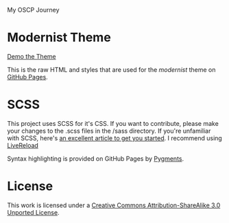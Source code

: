 My OSCP Journey

# Modernist Theme

[Demo the Theme](http://orderedlist.github.com/modernist/)

This is the raw HTML and styles that are used for the *modernist* theme on [GitHub Pages](http://pages.github.com/).

# SCSS

This project uses SCSS for it's CSS. If you want to contribute, please make your changes to the .scss files in the /sass directory. If you're unfamiliar with SCSS, here's [an excellent article to get you started](http://www.alistapart.com/articles/getting-started-with-sass/). I recommend using [LiveReload](http://livereload.com)

Syntax highlighting is provided on GitHub Pages by [Pygments](http://pygments.org).

# License

This work is licensed under a [Creative Commons Attribution-ShareAlike 3.0 Unported License](http://creativecommons.org/licenses/by-sa/3.0/).

